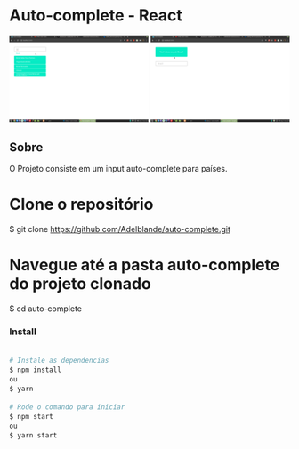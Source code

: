 # Auto-complete - React

<p align="center">
 <img alt="Node" src="https://github.com/Adelblande/auto-complete/blob/master/assets/print01.png" width="250">
 <img alt="TypeScript" src="https://github.com/Adelblande/auto-complete/blob/master/assets/print02.png" width="250">
</p>

## Sobre

O Projeto consiste em um input auto-complete para países.

# Clone o repositório

\$ git clone https://github.com/Adelblande/auto-complete.git

# Navegue até a pasta auto-complete do projeto clonado

\$ cd auto-complete

### Install

```bash

# Instale as dependencias
$ npm install
ou
$ yarn

# Rode o comando para iniciar
$ npm start
ou
$ yarn start
```
